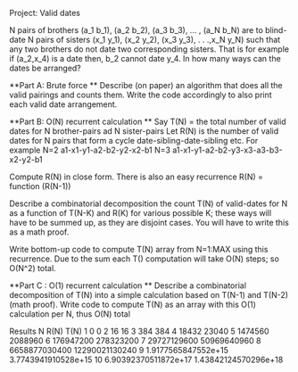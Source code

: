 Project: Valid dates

N pairs of brothers (a_1 b_1), (a_2 b_2), (a_3 b_3), ... , (a_N b_N) are to blind-date N pairs of sisters (x_1 y_1), (x_2 y_2), (x_3 y_3), . . .,x_N y_N) such that any two brothers do not date two corresponding sisters. That is for example if (a_2,x_4) is a date then, b_2 cannot date y_4.
In how many ways can the dates be arranged?


**Part A: Brute force
**
Describe (on paper) an algorithm that does all the valid pairings and counts them. Write the code accordingly to also print each valid date arrangement.


**Part B: O(N) recurrent calculation
**
Say T(N) = the total number of valid dates for N brother-pairs ad N sister-pairs
Let R(N) is the number of valid dates for N pairs that form a cycle date-sibling-date-sibling etc. For example
N=2 a1-x1-y1-a2-b2-y2-x2-b1
N=3 a1-x1-y1-a2-b2-y3-x3-a3-b3-x2-y2-b1

Compute R(N) in close form. There is also an easy recurrence R(N) = function (R(N-1))

Describe a combinatorial decomposition the count T(N) of valid-dates for N as a function of T(N-K) and R(K) for various possible K; these ways will have to be summed up, as they are disjoint cases. You will have to write this as a math proof.

Write bottom-up code to compute T(N) array from N=1:MAX using this recurrence. Due to the sum each T() computation will take O(N) steps; so O(N^2) total.


**Part C : O(1) recurrent calculation
**
Describe a combinatorial decomposition of T(N) into a simple calculation based on T(N-1) and T(N-2) (math proof). Write code to compute T(N) as an array with this O(1) calculation per N, thus O(N) total

Results
N    	R(N)	                     T(N)
1    	0	                         0
2    	16	                       16
3    	384	                       384
4    	18432	                     23040
5    	1474560	                   2088960
6    	176947200	                 278323200
7    	29727129600	               50969640960
8    	6658877030400	             12290021130240
9    	1.9177565847552e+15	       3.7743941910528e+15
10    6.90392370511872e+17       1.43842124570296e+18
